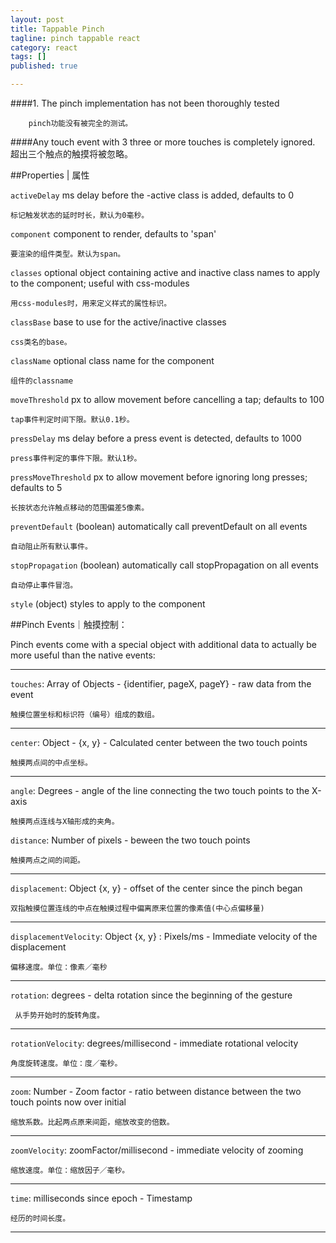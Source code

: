 ```yaml
---
layout: post
title: Tappable Pinch
tagline: pinch tappable react
category: react
tags: []
published: true

---
```

####1.	The pinch implementation has not been thoroughly tested

		pinch功能没有被完全的测试。

####Any touch event with 3 three or more touches is completely ignored.
		超出三个触点的触摸将被忽略。


##Properties	|	属性

`activeDelay` ms delay before the -active class is added, defaults to 0
	
	标记触发状态的延时时长，默认为0毫秒。

`component` component to render, defaults to 'span'
	
	要渲染的组件类型。默认为span。

`classes` optional object containing active and inactive class names to apply to the component; useful with css-modules

	用css-modules时，用来定义样式的属性标识。


`classBase` base to use for the active/inactive classes
	
	css类名的base。


`className` optional class name for the component

	组件的classname


`moveThreshold` px to allow movement before cancelling a tap; defaults to 100

	tap事件判定时间下限。默认0.1秒。

`pressDelay` ms delay before a press event is detected, defaults to 1000

	press事件判定的事件下限。默认1秒。
		
`pressMoveThreshold` px to allow movement before ignoring long presses; defaults to 5

	长按状态允许触点移动的范围偏差5像素。


`preventDefault` (boolean) automatically call preventDefault on all events

	自动阻止所有默认事件。
	
`stopPropagation` (boolean) automatically call stopPropagation on all events

	自动停止事件冒泡。

`style` (object) styles to apply to the component

##Pinch Events｜触摸控制：


Pinch events come with a special object with additional data to actually be more useful than the native events:

-----------------


`touches`: Array of Objects - {identifier, pageX, pageY} - raw data from the event

	触摸位置坐标和标识符（编号）组成的数组。

-----------------
`center`: Object - {x, y} - Calculated center between the two touch points

	触摸两点间的中点坐标。



------------------

`angle`: Degrees - angle of the line connecting the two touch points to the X-axis
	
	触摸两点连线与X轴形成的夹角。

`distance`: Number of pixels - beween the two touch points

	触摸两点之间的间距。
-----------------

`displacement`: Object {x, y} - offset of the center since the pinch began

	双指触摸位置连线的中点在触摸过程中偏离原来位置的像素值(中心点偏移量)
-----------------


`displacementVelocity`: Object {x, y} : Pixels/ms - Immediate velocity of the displacement
	
	偏移速度。单位：像素／毫秒

-----------------

`rotation`: degrees - delta rotation since the beginning of the gesture
	
	 从手势开始时的旋转角度。
-----------------


`rotationVelocity`: degrees/millisecond - immediate rotational velocity

	角度旋转速度。单位：度／毫秒。
-----------------

`zoom`: Number - Zoom factor - ratio between distance between the two touch points now over initial

	缩放系数。比起两点原来间距，缩放改变的倍数。
-----------------

`zoomVelocity`: zoomFactor/millisecond - immediate velocity of zooming

	缩放速度。单位：缩放因子／毫秒。
-----------------

`time`: milliseconds since epoch - Timestamp

	经历的时间长度。

-----------------